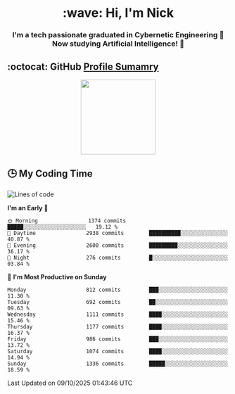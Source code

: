 <h1 align="center">:wave: Hi, I'm Nick</h1>

<h3 align="center">I'm a tech passionate graduated in Cybernetic Engineering 🤖<br>
Now studying Artificial Intelligence! 🧠</h3>


## :octocat: GitHub <a href="https://github.com/vn7n24fzkq/github-profile-summary-cards">Profile Sumamry</a>

<p align="center">
   <img style="height:170px;display:inline-block"  src="http://github-profile-summary-cards.vercel.app/api/cards/profile-details?username=CodeClimberNT&theme=github_dark" />
<!--    <img style="height:170px;display:inline-block"  src="http://github-profile-summary-cards.vercel.app/api/cards/repos-per-language?username=CodeClimberNT&theme=github_dark&exclude=" /> -->
</p>

 ## :clock3: My Coding Time 
 
<!--START_SECTION:waka-->
![Lines of code](https://img.shields.io/badge/From%20Hello%20World%20I%27ve%20Written-22.8%20million%20lines%20of%20code-blue)

**I'm an Early 🐤** 

```text
🌞 Morning                1374 commits        █████░░░░░░░░░░░░░░░░░░░░   19.12 % 
🌆 Daytime                2938 commits        ██████████░░░░░░░░░░░░░░░   40.87 % 
🌃 Evening                2600 commits        █████████░░░░░░░░░░░░░░░░   36.17 % 
🌙 Night                  276 commits         █░░░░░░░░░░░░░░░░░░░░░░░░   03.84 % 
```
📅 **I'm Most Productive on Sunday** 

```text
Monday                   812 commits         ███░░░░░░░░░░░░░░░░░░░░░░   11.30 % 
Tuesday                  692 commits         ██░░░░░░░░░░░░░░░░░░░░░░░   09.63 % 
Wednesday                1111 commits        ████░░░░░░░░░░░░░░░░░░░░░   15.46 % 
Thursday                 1177 commits        ████░░░░░░░░░░░░░░░░░░░░░   16.37 % 
Friday                   986 commits         ███░░░░░░░░░░░░░░░░░░░░░░   13.72 % 
Saturday                 1074 commits        ████░░░░░░░░░░░░░░░░░░░░░   14.94 % 
Sunday                   1336 commits        █████░░░░░░░░░░░░░░░░░░░░   18.59 % 
```



 Last Updated on 09/10/2025 01:43:46 UTC
<!--END_SECTION:waka-->

